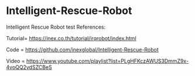 # Intelligent-Rescue-Robot
Intelligent Rescue Robot test
References:

Tutorial=  https://inex.co.th/tutorial/irqrobot/index.html 

Code = https://github.com/inexglobal/Intelligent-Rescue-Robot 

Video = https://www.youtube.com/playlist?list=PLgHFKczAWUS3DmmZ9x-4voQQ2vdSZCBeS 

